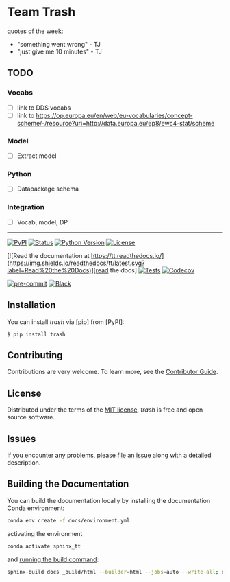 # Team Trash

quotes of the week: 
- "something went wrong" - TJ
- "just give me 10 minutes" - TJ


## TODO

### Vocabs
- [ ] link to DDS vocabs
- [ ] link to https://op.europa.eu/en/web/eu-vocabularies/concept-scheme/-/resource?uri=http://data.europa.eu/6p8/ewc4-stat/scheme

### Model
- [ ] Extract model

### Python
- [ ] Datapackage schema

### Integration
- [ ] Vocab, model, DP













-----
[![PyPI](https://img.shields.io/pypi/v/tt.svg)][pypi status]
[![Status](https://img.shields.io/pypi/status/tt.svg)][pypi status]
[![Python Version](https://img.shields.io/pypi/pyversions/tt)][pypi status]
[![License](https://img.shields.io/pypi/l/tt)][license]

[![Read the documentation at https://tt.readthedocs.io/](https://img.shields.io/readthedocs/tt/latest.svg?label=Read%20the%20Docs)][read the docs]
[![Tests](https://github.com/haitham-ghaida/tt/actions/workflows/python-test.yml/badge.svg)][tests]
[![Codecov](https://codecov.io/gh/haitham-ghaida/tt/branch/main/graph/badge.svg)][codecov]

[![pre-commit](https://img.shields.io/badge/pre--commit-enabled-brightgreen?logo=pre-commit&logoColor=white)][pre-commit]
[![Black](https://img.shields.io/badge/code%20style-black-000000.svg)][black]

[pypi status]: https://pypi.org/project/tt/
[read the docs]: https://tt.readthedocs.io/
[tests]: https://github.com/haitham-ghaida/tt/actions?workflow=Tests
[codecov]: https://app.codecov.io/gh/haitham-ghaida/tt
[pre-commit]: https://github.com/pre-commit/pre-commit
[black]: https://github.com/psf/black

## Installation

You can install _trash_ via [pip] from [PyPI]:

```console
$ pip install trash
```

## Contributing

Contributions are very welcome.
To learn more, see the [Contributor Guide][Contributor Guide].

## License

Distributed under the terms of the [MIT license][License],
_trash_ is free and open source software.

## Issues

If you encounter any problems,
please [file an issue][Issue Tracker] along with a detailed description.


<!-- github-only -->

[command-line reference]: https://tt.readthedocs.io/en/latest/usage.html
[License]: https://github.com/haitham-ghaida/tt/blob/main/LICENSE
[Contributor Guide]: https://github.com/haitham-ghaida/tt/blob/main/CONTRIBUTING.md
[Issue Tracker]: https://github.com/haitham-ghaida/tt/issues


## Building the Documentation

You can build the documentation locally by installing the documentation Conda environment:

```bash
conda env create -f docs/environment.yml
```

activating the environment

```bash
conda activate sphinx_tt
```

and [running the build command](https://www.sphinx-doc.org/en/master/man/sphinx-build.html#sphinx-build):

```bash
sphinx-build docs _build/html --builder=html --jobs=auto --write-all; open _build/html/index.html
```
